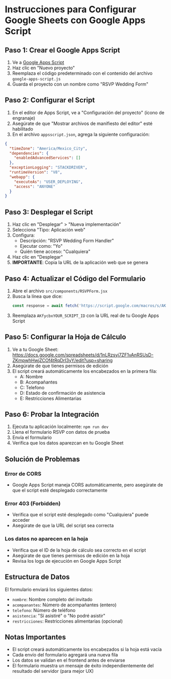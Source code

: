 # Instrucciones para Configurar Google Sheets con Google Apps Script

## Paso 1: Crear el Google Apps Script

1. Ve a [Google Apps Script](https://script.google.com/)
2. Haz clic en "Nuevo proyecto"
3. Reemplaza el código predeterminado con el contenido del archivo `google-apps-script.js`
4. Guarda el proyecto con un nombre como "RSVP Wedding Form"

## Paso 2: Configurar el Script

1. En el editor de Apps Script, ve a "Configuración del proyecto" (ícono de engranaje)
2. Asegúrate de que "Mostrar archivos de manifiesto del editor" esté habilitado
3. En el archivo `appsscript.json`, agrega la siguiente configuración:

```json
{
  "timeZone": "America/Mexico_City",
  "dependencies": {
    "enabledAdvancedServices": []
  },
  "exceptionLogging": "STACKDRIVER",
  "runtimeVersion": "V8",
  "webapp": {
    "executeAs": "USER_DEPLOYING",
    "access": "ANYONE"
  }
}
```

## Paso 3: Desplegar el Script

1. Haz clic en "Desplegar" > "Nueva implementación"
2. Selecciona "Tipo: Aplicación web"
3. Configura:
   - Descripción: "RSVP Wedding Form Handler"
   - Ejecutar como: "Yo"
   - Quién tiene acceso: "Cualquiera"
4. Haz clic en "Desplegar"
5. **IMPORTANTE**: Copia la URL de la aplicación web que se genera

## Paso 4: Actualizar el Código del Formulario

1. Abre el archivo `src/components/RSVPForm.jsx`
2. Busca la línea que dice:
   ```javascript
   const response = await fetch('https://script.google.com/macros/s/AKfycbxYOUR_SCRIPT_ID/exec', {
   ```
3. Reemplaza `AKfycbxYOUR_SCRIPT_ID` con la URL real de tu Google Apps Script

## Paso 5: Configurar la Hoja de Cálculo

1. Ve a tu Google Sheet: https://docs.google.com/spreadsheets/d/1nLRzsyi7ZF1vAnRSUsD-ZKmpwhHwjZCOf4tRqDrI3yY/edit?usp=sharing
2. Asegúrate de que tienes permisos de edición
3. El script creará automáticamente los encabezados en la primera fila:
   - A: Nombre
   - B: Acompañantes
   - C: Telefono
   - D: Estado de confirmación de asistencia
   - E: Restricciones Alimentarias

## Paso 6: Probar la Integración

1. Ejecuta tu aplicación localmente: `npm run dev`
2. Llena el formulario RSVP con datos de prueba
3. Envía el formulario
4. Verifica que los datos aparezcan en tu Google Sheet

## Solución de Problemas

### Error de CORS
- Google Apps Script maneja CORS automáticamente, pero asegúrate de que el script esté desplegado correctamente

### Error 403 (Forbidden)
- Verifica que el script esté desplegado como "Cualquiera" puede acceder
- Asegúrate de que la URL del script sea correcta

### Los datos no aparecen en la hoja
- Verifica que el ID de la hoja de cálculo sea correcto en el script
- Asegúrate de que tienes permisos de edición en la hoja
- Revisa los logs de ejecución en Google Apps Script

## Estructura de Datos

El formulario enviará los siguientes datos:
- `nombre`: Nombre completo del invitado
- `acompanantes`: Número de acompañantes (entero)
- `telefono`: Número de teléfono
- `asistencia`: "Sí asistiré" o "No podré asistir"
- `restricciones`: Restricciones alimentarias (opcional)

## Notas Importantes

- El script creará automáticamente los encabezados si la hoja está vacía
- Cada envío del formulario agregará una nueva fila
- Los datos se validan en el frontend antes de enviarse
- El formulario muestra un mensaje de éxito independientemente del resultado del servidor (para mejor UX)
